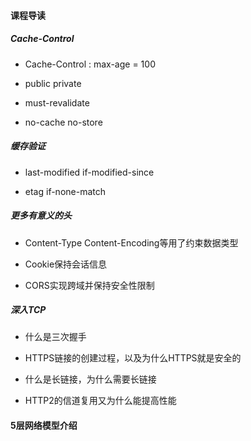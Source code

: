 #### 课程导读
##### Cache-Control

* Cache-Control : max-age = 100

* public private

* must-revalidate

* no-cache no-store

##### 缓存验证

* last-modified if-modified-since

* etag if-none-match

##### 更多有意义的头

* Content-Type Content-Encoding等用了约束数据类型

* Cookie保持会话信息

* CORS实现跨域并保持安全性限制

##### 深入TCP

* 什么是三次握手

* HTTPS链接的创建过程，以及为什么HTTPS就是安全的

* 什么是长链接，为什么需要长链接

* HTTP2的信道复用又为什么能提高性能

#### 5层网络模型介绍

#####



